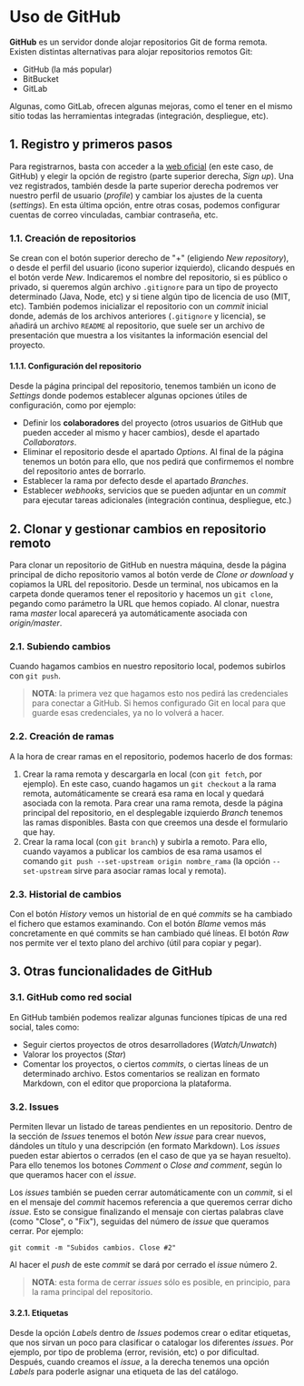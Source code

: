 # Uso de GitHub

**GitHub** es un servidor donde alojar repositorios Git de forma remota. Existen distintas alternativas para alojar repositorios remotos Git:

* GitHub (la más popular)
* BitBucket
* GitLab

Algunas, como GitLab, ofrecen algunas mejoras, como el tener en el mismo sitio todas las herramientas integradas (integración, despliegue, etc).

## 1. Registro y primeros pasos

Para registrarnos, basta con acceder a la [web oficial](https://github.com/) (en este caso, de GitHub) y elegir la opción de registro (parte superior derecha, *Sign up*). Una vez registrados, también desde la parte superior derecha podremos ver nuestro perfil de usuario (*profile*) y cambiar los ajustes de la cuenta (*settings*). En esta última opción, entre otras cosas, podemos configurar cuentas de correo vinculadas, cambiar contraseña, etc.

### 1.1. Creación de repositorios

Se crean con el botón superior derecho de "+" (eligiendo *New repository*), o desde el perfil del usuario (icono superior izquierdo), clicando después en el botón verde *New*. Indicaremos el nombre del repositorio, si es público o privado, si queremos algún archivo `.gitignore` para un tipo de proyecto determinado (Java, Node, etc) y si tiene algún tipo de licencia de uso (MIT, etc). También podemos inicializar el repositorio con un *commit* inicial donde, además de los archivos anteriores (`.gitignore` y licencia), se añadirá un archivo `README` al repositorio, que suele ser un archivo de presentación que muestra a los visitantes la información esencial del proyecto.

#### 1.1.1. Configuración del repositorio

Desde la página principal del repositorio, tenemos también un icono de *Settings* donde podemos establecer algunas opciones útiles de configuración, como por ejemplo:

* Definir los **colaboradores** del proyecto (otros usuarios de GitHub que pueden acceder al mismo y hacer cambios), desde el apartado *Collaborators*.
* Eliminar el repositorio desde el apartado *Options*. Al final de la página tenemos un botón para ello, que nos pedirá que confirmemos el nombre del repositorio antes de borrarlo.
* Establecer la rama por defecto desde el apartado *Branches*.
* Establecer *webhooks*, servicios que se pueden adjuntar en un *commit* para ejecutar tareas adicionales (integración continua, despliegue, etc.)

## 2. Clonar y gestionar cambios en repositorio remoto

Para clonar un repositorio de GitHub en nuestra máquina, desde la página principal de dicho repositorio vamos al botón verde de *Clone or download* y copiamos la URL del repositorio. Desde un terminal, nos ubicamos en la carpeta donde queramos tener el repositorio y hacemos un `git clone`, pegando como parámetro la URL que hemos copiado. Al clonar, nuestra rama *master* local aparecerá ya automáticamente asociada con *origin/master*.

### 2.1. Subiendo cambios

Cuando hagamos cambios en nuestro repositorio local, podemos subirlos con `git push`.

> **NOTA**: la primera vez que hagamos esto nos pedirá las credenciales para conectar a GitHub. Si hemos configurado Git en local para que guarde esas credenciales, ya no lo volverá a hacer.

### 2.2. Creación de ramas

A la hora de crear ramas en el repositorio, podemos hacerlo de dos formas:

1. Crear la rama remota y descargarla en local (con `git fetch`, por ejemplo). En este caso, cuando hagamos un `git checkout` a la rama remota, automáticamente se creará esa rama en local y quedará asociada con la remota. Para crear una rama remota, desde la página principal del repositorio, en el desplegable izquierdo *Branch* tenemos las ramas disponibles. Basta con que creemos una desde el formulario que hay.
2. Crear la rama local (con `git branch`) y subirla a remoto. Para ello, cuando vayamos a publicar los cambios de esa rama usamos el comando `git push --set-upstream origin nombre_rama` (la opción `--set-upstream` sirve para asociar ramas local y remota).

### 2.3. Historial de cambios

Con el botón *History* vemos un historial de en qué *commits* se ha cambiado el fichero que estamos examinando. Con el botón *Blame* vemos más concretamente en qué commits se han cambiado qué líneas. El botón *Raw* nos permite ver el texto plano del archivo (útil para copiar y pegar).

## 3. Otras funcionalidades de GitHub

### 3.1. GitHub como red social

En GitHub también podemos realizar algunas funciones típicas de una red social, tales como:

* Seguir ciertos proyectos de otros desarrolladores (*Watch/Unwatch*)
* Valorar los proyectos (*Star*)
* Comentar los proyectos, o ciertos *commits*, o ciertas líneas de un determinado archivo. Estos comentarios se realizan en formato Markdown, con el editor que proporciona la plataforma.

### 3.2. Issues

Permiten llevar un listado de tareas pendientes en un repositorio. Dentro de la sección de *Issues* tenemos el botón *New issue* para crear nuevos, dándoles un título y una descripción (en formato Markdown). Los *issues* pueden estar abiertos o cerrados (en el caso de que ya se hayan resuelto). Para ello tenemos los botones *Comment* o *Close and comment*, según lo que queramos hacer con el *issue*.

Los *issues* también se pueden cerrar automáticamente con un *commit*, si el en el mensaje del *commit* hacemos referencia a que queremos cerrar dicho *issue*. Esto se consigue finalizando el mensaje con ciertas palabras clave (como "Close", o "Fix"), seguidas del número de *issue* que queramos cerrar. Por ejemplo:

```
git commit -m "Subidos cambios. Close #2"
```

Al hacer el *push* de este *commit* se dará por cerrado el *issue* número 2.

> **NOTA**: esta forma de cerrar *issues* sólo es posible, en principio, para la rama principal del repositorio.

#### 3.2.1. Etiquetas

Desde la opción *Labels* dentro de *Issues* podemos crear o editar etiquetas, que nos sirvan un poco para clasificar o catalogar los diferentes *issues*. Por ejemplo, por tipo de problema (error, revisión, etc) o por dificultad. Después, cuando creamos el *issue*, a la derecha tenemos una opción *Labels* para poderle asignar una etiqueta de las del catálogo.

